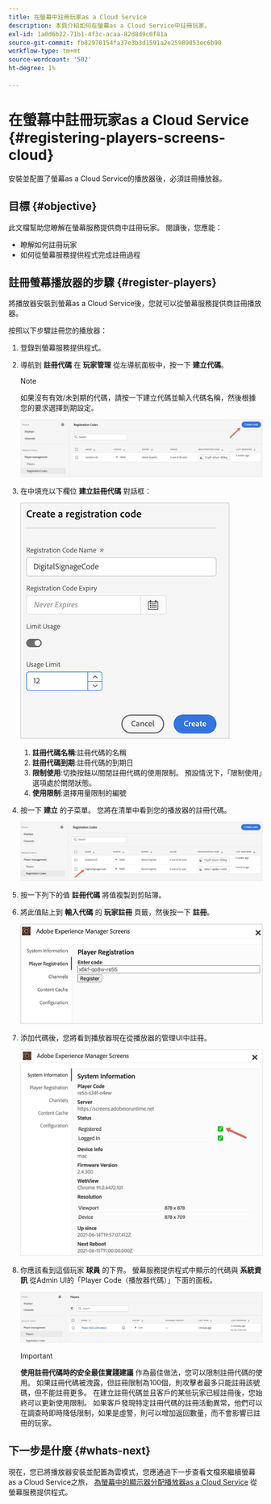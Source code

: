 ```yaml
---
title: 在螢幕中註冊玩家as a Cloud Service
description: 本頁介紹如何在螢幕as a Cloud Service中註冊玩家。
exl-id: 1a0d6b22-71b1-4f3c-acaa-82d8d9c0f81a
source-git-commit: fb82970154fa37e3b3d1591a2e25989853ec6b90
workflow-type: tm+mt
source-wordcount: '502'
ht-degree: 1%

---
```


# 在螢幕中註冊玩家as a Cloud Service {#registering-players-screens-cloud}

安裝並配置了螢幕as a Cloud Service的播放器後，必須註冊播放器。

## 目標 {#objective}

此文檔幫助您瞭解在螢幕服務提供商中註冊玩家。 閱讀後，您應能：

* 瞭解如何註冊玩家
* 如何從螢幕服務提供程式完成註冊過程

## 註冊螢幕播放器的步驟 {#register-players}

將播放器安裝到螢幕as a Cloud Service後，您就可以從螢幕服務提供商註冊播放器。

按照以下步驟註冊您的播放器：

1. 登錄到螢幕服務提供程式。

1. 導航到 **註冊代碼** 在 **玩家管理** 從左導航面板中，按一下 **建立代碼**。

   >[!NOTE]
   >如果沒有有效/未到期的代碼，請按一下建立代碼並輸入代碼名稱，然後根據您的要求選擇到期設定。

   ![影像](/help/screens-cloud/assets/player/register-player1.png)

1. 在中填充以下欄位 **建立註冊代碼** 對話框：

   ![影像](/help/screens-cloud/assets/player/register-player2.png)

   1. **註冊代碼名稱**:註冊代碼的名稱
   1. **註冊代碼到期**:註冊代碼的到期日
   1. **限制使用**:切換按鈕以關閉註冊代碼的使用限制。 預設情況下，「限制使用」選項處於關閉狀態。
   1. **使用限制**:選擇用量限制的編號

1. 按一下 **建立** 的子菜單。 您將在清單中看到您的播放器的註冊代碼。

   ![影像](/help/screens-cloud/assets/player/register-player3.png)

1. 按一下列下的值 **註冊代碼**  將值複製到剪貼簿。

1. 將此值貼上到 **輸入代碼** 的 **玩家註冊** 頁籤，然後按一下 **註冊**。

   ![影像](/help/screens-cloud/assets/player/register-player4.png)


1. 添加代碼後，您將看到播放器現在從播放器的管理UI中註冊。

   ![影像](/help/screens-cloud/assets/player/register-player5.png)

1. 你應該看到這個玩家 **球員** 的下界。 螢幕服務提供程式中顯示的代碼與 **系統資訊** 從Admin UI的「Player Code（播放器代碼）」下面的面板。

   ![影像](/help/screens-cloud/assets/player/register-player6.png)

   >[!IMPORTANT]
   >**使用註冊代碼時的安全最佳實踐建議**
   >作為最佳做法，您可以限制註冊代碼的使用。 如果註冊代碼被洩露，但註冊限制為100個，則攻擊者最多只能註冊該號碼，但不能註冊更多。 在建立註冊代碼並且客戶的某些玩家已經註冊後，您始終可以更新使用限制。 如果客戶發現特定註冊代碼的註冊活動異常，他們可以在調查時即時降低限制，如果是虛警，則可以增加返回數量，而不會影響已註冊的玩家。


## 下一步是什麼 {#whats-next}

現在，您已將播放器安裝並配置為雲模式，您應通過下一步查看文檔來繼續螢幕as a Cloud Service之旅， [為螢幕中的顯示器分配播放器as a Cloud Service](/help/screens-cloud/managing-players-registration/assigning-player-display.md) 從螢幕服務提供程式。
